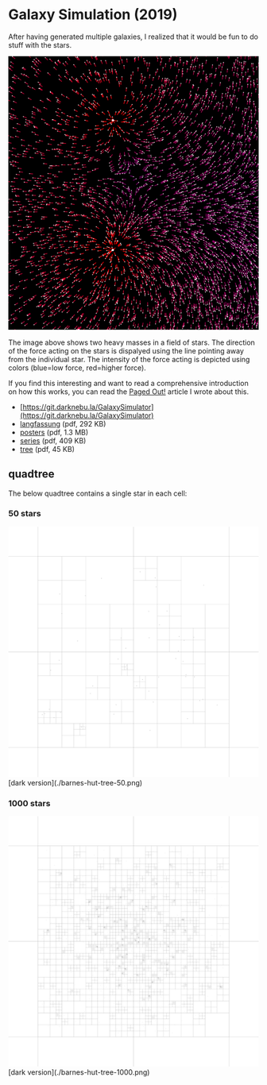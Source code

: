 # Galaxy Simulation (2019)

After having generated multiple galaxies, I realized that it would be fun to do stuff with the stars.

<img src="./example_image_cropped.png">

The image above shows two heavy masses in a field of stars. The direction of the force acting on the stars is dispalyed using the line pointing away from the individual star. The intensity of the force acting is depicted using colors (blue=low force, red=higher force).

If you find this interesting and want to read a comprehensive introduction on how this works, you can read the [Paged Out!](https://emile.space/projects/paged-out/) article I wrote about this.

- [https://git.darknebu.la/GalaxySimulator](https://git.darknebu.la/GalaxySimulator)
- [langfassung](./langfassung.pdf) (pdf, 292 KB)
- [posters](./posters.pdf) (pdf, 1.3 MB)
- [series](./series.pdf) (pdf, 409 KB)
- [tree](./tree.pdf) (pdf, 45 KB)

## quadtree

The below quadtree contains a single star in each cell:

### 50 stars

<img src="./barnes-hut-tree-50-negated.png">
[dark version](./barnes-hut-tree-50.png)

### 1000 stars

<img src="./barnes-hut-tree-1000-negated.png">
[dark version](./barnes-hut-tree-1000.png)


